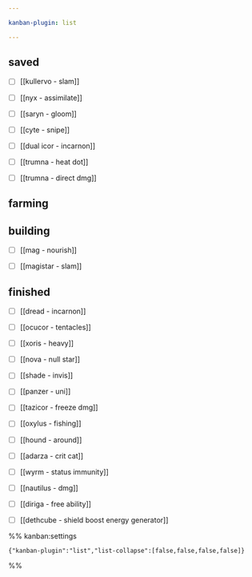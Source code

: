 ```yaml
---

kanban-plugin: list

---
```


## saved

- [ ] [[kullervo - slam]]
- [ ] [[nyx - assimilate]]
- [ ] [[saryn - gloom]]
- [ ] [[cyte - snipe]]
- [ ] [[dual icor - incarnon]]
- [ ] [[trumna - heat dot]]
- [ ] [[trumna - direct dmg]]


## farming



## building

- [ ] [[mag - nourish]]
- [ ] [[magistar - slam]]


## finished

- [ ] [[dread - incarnon]]
- [ ] [[ocucor - tentacles]]
- [ ] [[xoris - heavy]]
- [ ] [[nova - null star]]
- [ ] [[shade - invis]]
- [ ] [[panzer - uni]]
- [ ] [[tazicor - freeze dmg]]
- [ ] [[oxylus - fishing]]
- [ ] [[hound - around]]
- [ ] [[adarza - crit cat]]
- [ ] [[wyrm - status immunity]]
- [ ] [[nautilus - dmg]]
- [ ] [[diriga - free ability]]
- [ ] [[dethcube - shield boost energy generator]]




%% kanban:settings
```
{"kanban-plugin":"list","list-collapse":[false,false,false,false]}
```
%%